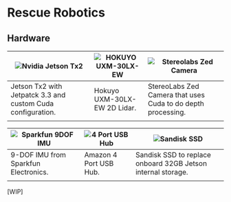 # Rescue Robotics

## Hardware
|![Nvidia Jetson Tx2](https://www.bdti.com/sites/default/files/insidedsp/articlepix/201703/NVIDIA_JetsonTX2_DevKit_Top_TRNSP_2000px.png "Nvidia Jetson Tx2") |![HOKUYO UXM-30LX-EW](https://autonomoustuff.com/wp-content/uploads/2016/07/UXM-30LX-EW.-product.png "HOKUYO UXM-30LX-EW")|![Stereolabs Zed Camera](https://www.stereolabs.com/img/developer/jetson/ZED_product_dev.png "Stereolabs Zed Camera")|
| ------------ | ------------ | ------------ |
|Jetson Tx2 with Jetpatck 3.3 and custom Cuda configuration.|Hokuyo UXM-30LX-EW 2D Lidar.|StereoLabs Zed Camera that uses Cuda to do depth processing.|
| | | | |

|![Sparkfun 9DOF IMU](https://hackster.imgix.net/uploads/attachments/352677/pmod_nav_-_oblique_-_600_m38iixgCYh.png?auto=compress%2Cformat&w=900&h=675&fit=min "Sparkfun 9DOF IMU")|![4 Port USB Hub](https://www.windowscentral.com/sites/wpcentral.com/files/styles/large/public/field/image/2018/03/amazonbasics-usb-typec-hub-best.png?itok=AJmTlGGD "4 Port USB Hub")|![Sandisk SSD](http://www.christmediatv.co.za/wp-content/uploads/2016/09/sandisk-ssdii_1.png "Sandisk SSD")|
| ------------ | ------------ | ------------ |
|9-DOF IMU from Sparkfun Electronics.|Amazon 4 Port USB Hub.|Sandisk SSD to replace onboard 32GB Jetson internal storage.|
| | | | |

[WIP]


